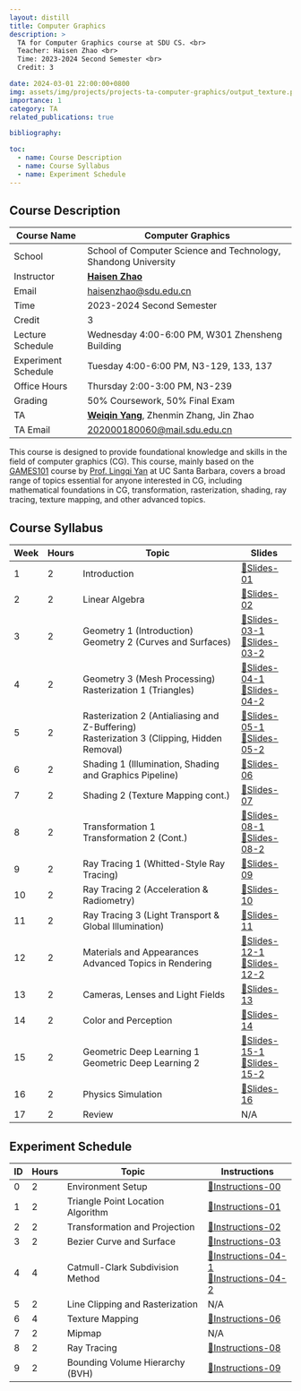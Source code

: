 ```yaml
---
layout: distill
title: Computer Graphics
description: >
  TA for Computer Graphics course at SDU CS. <br>
  Teacher: Haisen Zhao <br>
  Time: 2023-2024 Second Semester <br>
  Credit: 3

date: 2024-03-01 22:00:00+0800
img: assets/img/projects/projects-ta-computer-graphics/output_texture.png
importance: 1
category: TA
related_publications: true

bibliography: 

toc:
  - name: Course Description
  - name: Course Syllabus
  - name: Experiment Schedule
---
```


## Course Description

| Course Name | Computer Graphics |
| --- | --- |
| School | School of Computer Science and Technology, Shandong University |
| Instructor | **[Haisen Zhao](https://faculty.sdu.edu.cn/zhaohaisen/en/index.htm)** |
| Email | [haisenzhao@sdu.edu.cn](mailto:haisenzhao@sdu.edu.cn) |
| Time | 2023-2024 Second Semester |
| Credit | 3 |
| Lecture Schedule | Wednesday 4:00-6:00 PM, W301 Zhensheng Building |
| Experiment Schedule | Tuesday 4:00-6:00 PM, N3-129, 133, 137 |
| Office Hours | Thursday 2:00-3:00 PM, N3-239 |
| Grading | 50% Coursework, 50% Final Exam |
| TA | **[Weiqin Yang](https://tiny-snow.github.io/)**, Zhenmin Zhang, Jin Zhao |
| TA Email | [202000180060@mail.sdu.edu.cn](mailto:202000180060@mail.sdu.edu.cn) |

This course is designed to provide foundational knowledge and skills in the field of computer graphics (CG). This course, mainly based on the [GAMES101](https://sites.cs.ucsb.edu/~lingqi/teaching/games101.html) course by [Prof. Lingqi Yan](https://sites.cs.ucsb.edu/~lingqi/) at UC Santa Barbara, covers a broad range of topics essential for anyone interested in CG, including mathematical foundations in CG, transformation, rasterization, shading, ray tracing, texture mapping, and other advanced topics.

## Course Syllabus

| Week | Hours | Topic | Slides |
| --- | --- | --- | --- |
| 1 | 2 | Introduction | [📄Slides-01](https://tiny-snow.github.io/assets/pdf/projects/project_ta_computer_graphics/W1-CG-Introduction.pdf) |
| 2 | 2 | Linear Algebra | [📄Slides-02](https://tiny-snow.github.io/assets/pdf/projects/project_ta_computer_graphics/W2-Review-of-Linear-Algebra.pdf) |
| 3 | 2 | Geometry 1 (Introduction) <br> Geometry 2 (Curves and Surfaces) | [📄Slides-03-1](https://tiny-snow.github.io/assets/pdf/projects/project_ta_computer_graphics/W3-Geometry-1.pdf) <br> [📄Slides-03-2](https://tiny-snow.github.io/assets/pdf/projects/project_ta_computer_graphics/W3-Geometry-2.pdf) |
| 4 | 2 | Geometry 3 (Mesh Processing) <br> Rasterization 1 (Triangles) | [📄Slides-04-1](https://tiny-snow.github.io/assets/pdf/projects/project_ta_computer_graphics/W4-Geometry-3.pdf) <br> [📄Slides-04-2](https://tiny-snow.github.io/assets/pdf/projects/project_ta_computer_graphics/W4-Rasterization-1.pdf) |
| 5 | 2 | Rasterization 2  (Antialiasing and Z-Buffering) <br> Rasterization 3 (Clipping, Hidden Removal) | [📄Slides-05-1](https://tiny-snow.github.io/assets/pdf/projects/project_ta_computer_graphics/W5-Rasterization-2.pdf) <br> [📄Slides-05-2](https://tiny-snow.github.io/assets/pdf/projects/project_ta_computer_graphics/W5-Rasterization-3.pdf) |
| 6 | 2 | Shading 1 (Illumination, Shading and Graphics Pipeline) | [📄Slides-06](https://tiny-snow.github.io/assets/pdf/projects/project_ta_computer_graphics/W6-Shading-1.pdf) |
| 7 | 2 | Shading 2 (Texture Mapping cont.) | [📄Slides-07](https://tiny-snow.github.io/assets/pdf/projects/project_ta_computer_graphics/W7-Shading-2.pdf) |
| 8 | 2 | Transformation 1 <br> Transformation 2 (Cont.) | [📄Slides-08-1](https://tiny-snow.github.io/assets/pdf/projects/project_ta_computer_graphics/W8-Transformation-1.pdf) <br> [📄Slides-08-2](https://tiny-snow.github.io/assets/pdf/projects/project_ta_computer_graphics/W8-Transformation-2.pdf) |
| 9 | 2 | Ray Tracing 1 (Whitted-Style Ray Tracing) | [📄Slides-09](https://tiny-snow.github.io/assets/pdf/projects/project_ta_computer_graphics/W9-Ray-Tracing-1.pdf) |
| 10 | 2 | Ray Tracing 2 (Acceleration & Radiometry) | [📄Slides-10](https://tiny-snow.github.io/assets/pdf/projects/project_ta_computer_graphics/W10-Ray-Tracing-2.pdf) |
| 11 | 2 | Ray Tracing 3 (Light Transport & Global Illumination) | [📄Slides-11](https://tiny-snow.github.io/assets/pdf/projects/project_ta_computer_graphics/W10-Ray-Tracing-2.pdf) |
| 12 | 2 | Materials and Appearances <br> Advanced Topics in Rendering | [📄Slides-12-1](https://tiny-snow.github.io/assets/pdf/projects/project_ta_computer_graphics/W12-Materials-and-Appearances.pdf) <br> [📄Slides-12-2](https://tiny-snow.github.io/assets/pdf/projects/project_ta_computer_graphics/W12-Advanced-Topics-in-Rendering.pdf) |
| 13 | 2 | Cameras, Lenses and Light Fields | [📄Slides-13](https://tiny-snow.github.io/assets/pdf/projects/project_ta_computer_graphics/W13-Cameras-Lenses-and-Light-Fields.pdf) |
| 14 | 2 | Color and Perception | [📄Slides-14](https://tiny-snow.github.io/assets/pdf/projects/project_ta_computer_graphics/W14-Color-and-Perception.pdf) |
| 15 | 2 | Geometric Deep Learning 1 <br> Geometric Deep Learning 2 | [📄Slides-15-1](https://tiny-snow.github.io/assets/pdf/projects/project_ta_computer_graphics/W15-Geometric-Deep-Learning-1.pdf) <br> [📄Slides-15-2](https://tiny-snow.github.io/assets/pdf/projects/project_ta_computer_graphics/W15-Geometric-Deep-Learning-2.pdf) |
| 16 | 2 | Physics Simulation | [📄Slides-16](https://tiny-snow.github.io/assets/pdf/projects/project_ta_computer_graphics/W16-Physics-Simulation.pdf) |
| 17 | 2 | Review | N/A |

## Experiment Schedule

| ID | Hours | Topic | Instructions |
| --- | --- | --- | --- |
| 0 | 2 | Environment Setup | [📄Instructions-00](https://tiny-snow.github.io/assets/pdf/projects/project_ta_computer_graphics/E0.pdf) |
| 1 | 2 | Triangle Point Location Algorithm | [📄Instructions-01](https://tiny-snow.github.io/assets/pdf/projects/project_ta_computer_graphics/E1.pdf) |
| 2 | 2 | Transformation and Projection | [📄Instructions-02](https://tiny-snow.github.io/assets/pdf/projects/project_ta_computer_graphics/E2.pdf) |
| 3 | 2 | Bezier Curve and Surface | [📄Instructions-03](https://tiny-snow.github.io/assets/pdf/projects/project_ta_computer_graphics/E3.pdf) |
| 4 | 4 | Catmull-Clark Subdivision Method | [📄Instructions-04-1](https://tiny-snow.github.io/assets/pdf/projects/project_ta_computer_graphics/E4-1.pdf) <br> [📄Instructions-04-2](https://tiny-snow.github.io/assets/pdf/projects/project_ta_computer_graphics/E4-2.pdf)
| 5 | 2 | Line Clipping and Rasterization | N/A |
| 6 | 4 | Texture Mapping | [📄Instructions-06](https://tiny-snow.github.io/assets/pdf/projects/project_ta_computer_graphics/E6.pdf) |
| 7 | 2 | Mipmap | N/A |
| 8 | 2 | Ray Tracing | [📄Instructions-08](https://tiny-snow.github.io/assets/pdf/projects/project_ta_computer_graphics/E8.pdf) |
| 9 | 2 | Bounding Volume Hierarchy (BVH) | [📄Instructions-09](https://tiny-snow.github.io/assets/pdf/projects/project_ta_computer_graphics/E9.pdf) |
